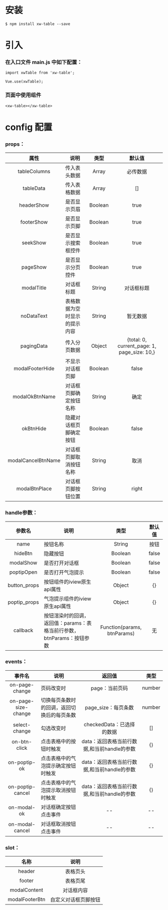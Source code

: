 # 安装

```
$ npm install xw-table --save
```

# 引入

### 在入口文件 main.js 中如下配置：

```
import xwTable from 'xw-table';

Vue.use(xwTable);
```

### 页面中使用组件

```
<xw-table></xw-table>
```

# config 配置

### props：

属性 | 说明 | 类型 | 默认值
:-------: | ------- | :-------: | :-------:
tableColumns | 传入表头数据 | Array | 必传数据
tableData | 传入表格数据 | Array | []
headerShow | 是否显示页眉 | Boolean | true
footerShow | 是否显示页脚 | Boolean | true
seekShow | 是否显示搜索框控件 | Boolean | true
pageShow | 是否显示分页控件 | Boolean | true
modalTitle | 对话框标题 | String | 对话框标题
noDataText | 表格数据为空时显示的提示内容 | String | 暂无数据
pagingData | 传入分页数据 | Object | {total: 0, current_page: 1, page_size: 10,}
modalFooterHide | 不显示对话框页脚 | Boolean | false
modalOkBtnName | 对话框页脚确定按钮名称 | String | 确定
okBtnHide | 隐藏对话框页脚确定按钮 | Boolean | false
modalCancelBtnName | 对话框页脚取消按钮名称 | String | 取消
modalBtnPlace | 对话框页脚按钮位置 | String | right


### handle参数：
参数名 | 说明 | 类型 | 默认值
:-------: | ------- | :-------: | :-------:
name | 按钮名称 | String | 按钮
hideBtn | 隐藏按钮 | Boolean | false
modalShow | 是否打开对话框 | Boolean | false
poptipOpen | 是否打开气泡提示 | Boolean | false
button_props | 按钮组件的iview原生api属性 | Object | {}
poptip_props | 气泡提示组件的iview原生api属性 | Object | {}
callback | 按钮渲染时的回调，返回值：params：表格当前行参数，btnParams：按钮参数| Function(params, btnParams) | 无


### events：

事件名 | 说明 | 返回值 | 类型 |
:-------: | ------- | :-------: | :-------:
on-page-change | 页码改变时 | page：当前页码 | number
on-page-size-change | 切换每页条数时的回调，返回切换后的每页条数 | page_size：每页条数 | number
select-change | 勾选改变时 | checkedData：已选择的数据 | []
on-btn-click | 点击表格中的按钮时触发 | data：返回表格当前行数据,和当前handle的参数 | {}
on-poptip-ok | 点击表格中的气泡提示确定按钮时触发 | data：返回表格当前行数据,和当前handle的参数 | {}
on-poptip-cancel | 点击表格中的气泡提示取消按钮时触发 | data：返回表格当前行数据,和当前handle的参数 | {}
on-modal-ok | 对话框确定按钮点击事件 | -- | --
on-modal-cancel | 对话框取消按钮点击事件 | -- | --


### slot：

名称 | 说明
:-------: | :-------:
header | 表格页头
footer | 表格页尾
modalContent | 对话框内容
modalFooterBtn | 自定义对话框页脚按钮
